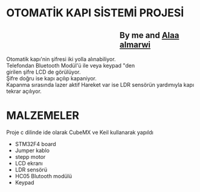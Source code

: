 <!DOCTYPE html>
<html>
<head>

</head>
<body>
<h1>OTOMATİK KAPI SİSTEMİ PROJESİ</h1>
<h2 style="margin-left: 300px;"> By  me and <a href="https://github.com/AlaaMarawi">Alaa almarwi</a>   </h2>
<p>
	Otomatik kapı'nin şifresi iki yolla alınabiliyor.<br>
	Telefondan Bluetooth Modül'ü ile veya keypad "den <br>
	 girilen şifre LCD de görülüyor.
	<br>
	 Şifre doğru ise kapı açılıp kapaniyor.<br> Kapanma sırasında lazer aktif Hareket var ise LDR sensörün yardımıyla  kapı tekrar açılıyor. 
</p>
<h1>MALZEMELER</h1>
<p> Proje c dilinde ide olarak CubeMX ve Keil kullanarak yapıldı</p>
<ul>
	<li>STM32F4 board</li>
	<li>Jumper kablo</li>
	<li> stepp motor</li>
	<li>LCD ekranı</li>
	<li>LDR sensörü</li>
	<li>HC05 Blutooth modülü</li>
	<li>Keypad</li>
	</ul>
</body>
</html>
